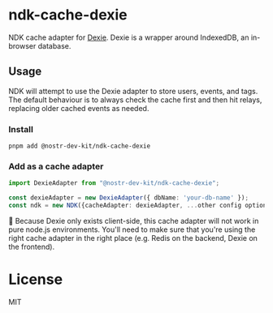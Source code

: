 # ndk-cache-dexie

NDK cache adapter for [Dexie](https://dexie.org/). Dexie is a wrapper around IndexedDB, an in-browser database.

## Usage

NDK will attempt to use the Dexie adapter to store users, events, and tags. The default behaviour is to always check the cache first and then hit relays, replacing older cached events as needed.

### Install

```
pnpm add @nostr-dev-kit/ndk-cache-dexie
```

### Add as a cache adapter

```ts
import DexieAdapter from "@nostr-dev-kit/ndk-cache-dexie";

const dexieAdapter = new DexieAdapter({ dbName: 'your-db-name' });
const ndk = new NDK({cacheAdapter: dexieAdapter, ...other config options});
```

🚨 Because Dexie only exists client-side, this cache adapter will not work in pure node.js environments. You'll need to make sure that you're using the right cache adapter in the right place (e.g. Redis on the backend, Dexie on the frontend).

# License

MIT
